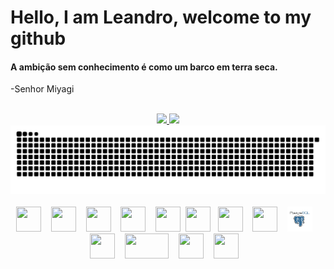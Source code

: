 
# Hello, I am Leandro, welcome to my github

#### A ambição sem conhecimento é como um barco em terra seca.
-Senhor Miyagi

</br>

<div align="center">
  	<a href="https://github.com/lsferreira934">
  		<img height="180em" src="https://github-readme-stats.vercel.app/api?username=lsferreira934&show_icons=true&theme=maroongold&include_all_commits=true&count_private=true&title_color=cc0000&text_color=ffffff&bg_color=000000&icon_color=990000"/>
  		<img height="180em" src="https://github-readme-stats.vercel.app/api/top-langs/?username=lsferreira934&layout=compact&langs_count=7&theme=maroongold&title_color=cc0000&text_color=ffffff&bg_color=000000&icon_color=990000"/>
	</a>
</div>

<div align="center"> 
	<img  src="https://github.com/lsferreira934/lsferreira934/blob/main/github-contribution-grid-snake.svg" alt="Snake animation" style="max-width: 100%"/>
</div>

</br>



<div align="center">
	<img  width="40px" height="40px" src="https://media.giphy.com/media/XAxylRMCdpbEWUAvr8/source.gif" />&nbsp;&nbsp;&nbsp;
	<img  width="40px" height="40px" src="https://media.giphy.com/media/fsEaZldNC8A1PJ3mwp/source.gif" />&nbsp;&nbsp;&nbsp;
	<img  width="40px" height="40px" src="https://media.giphy.com/media/ln7z2eWriiQAllfVcn/source.gif" />&nbsp;&nbsp;&nbsp;
	<img  width="40px" height="40px" src="https://media.giphy.com/media/Sr8xDpMwVKOHUWDVRD/source.gif" />&nbsp;&nbsp;&nbsp;
	<img  width="40px" height="40px" src="https://www.staffworx.co.uk/wp-content/uploads/2021/09/nextjs-gif.gif"/>&nbsp;
	<img  width="40px" height="40px" src="https://media.giphy.com/media/eNAsjO55tPbgaor7ma/source.gif" />&nbsp;&nbsp;
	<img  width="40px" height="40px" src="https://camo.githubusercontent.com/f85f882cb31eeaeee657ec955313015c30378e8f56c3dc2f06933b617a276cfd/68747470733a2f2f77372e706e6777696e672e636f6d2f706e67732f3734372f3739382f706e672d7472616e73706172656e742d6d7973716c2d6c6f676f2d6d7973716c2d64617461626173652d7765622d646576656c6f706d656e742d636f6d70757465722d736f6674776172652d646f6c7068696e2d6d6172696e652d6d616d6d616c2d616e696d616c732d746578742d7468756d626e61696c2e706e67" />&nbsp;&nbsp;&nbsp;
	<img  width="40px" height="40px" src="https://media.giphy.com/media/wgFWLRiND4bkyYR4IN/giphy.gif" />&nbsp;&nbsp;&nbsp;
	<img  width="40px" height="40px" src="https://raw.githubusercontent.com/clio19/bio/master/assets/postgresql.gif" />&nbsp;&nbsp;&nbsp;
	<img  width="40px" height="40px" src="https://media.giphy.com/media/IdyAQJVN2kVPNUrojM/source.gif" />&nbsp;&nbsp;&nbsp;
	<img  width="70px" height="40px" src="https://media.giphy.com/media/kH1DBkPNyZPOk0BxrM/source.gif" />&nbsp;&nbsp;&nbsp;
	<img  width="40px" height="40px" src="https://media.giphy.com/media/KzJkzjggfGN5Py6nkT/source.gif" />&nbsp;&nbsp;&nbsp;
	<img  width="40px" height="40px" src="https://media.giphy.com/media/hqrdSW7r1DFsDZwSnR/source.gif" />&nbsp;&nbsp;&nbsp;
</div>


